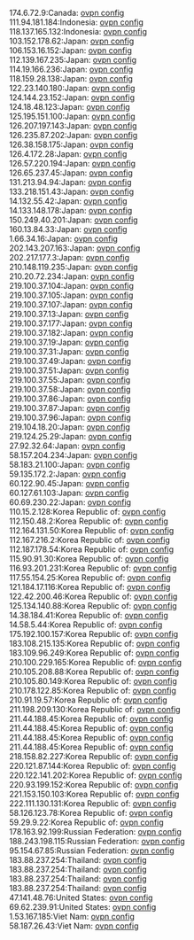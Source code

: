 174.6.72.9:Canada: [ovpn config](vpn/174_6_72_9.ovpn)  
111.94.181.184:Indonesia: [ovpn config](vpn/111_94_181_184.ovpn)  
118.137.165.132:Indonesia: [ovpn config](vpn/118_137_165_132.ovpn)  
103.152.178.62:Japan: [ovpn config](vpn/103_152_178_62.ovpn)  
106.153.16.152:Japan: [ovpn config](vpn/106_153_16_152.ovpn)  
112.139.167.235:Japan: [ovpn config](vpn/112_139_167_235.ovpn)  
114.19.166.236:Japan: [ovpn config](vpn/114_19_166_236.ovpn)  
118.159.28.138:Japan: [ovpn config](vpn/118_159_28_138.ovpn)  
122.23.140.180:Japan: [ovpn config](vpn/122_23_140_180.ovpn)  
124.144.23.152:Japan: [ovpn config](vpn/124_144_23_152.ovpn)  
124.18.48.123:Japan: [ovpn config](vpn/124_18_48_123.ovpn)  
125.195.151.100:Japan: [ovpn config](vpn/125_195_151_100.ovpn)  
126.207.197.143:Japan: [ovpn config](vpn/126_207_197_143.ovpn)  
126.235.87.202:Japan: [ovpn config](vpn/126_235_87_202.ovpn)  
126.38.158.175:Japan: [ovpn config](vpn/126_38_158_175.ovpn)  
126.4.172.28:Japan: [ovpn config](vpn/126_4_172_28.ovpn)  
126.57.220.194:Japan: [ovpn config](vpn/126_57_220_194.ovpn)  
126.65.237.45:Japan: [ovpn config](vpn/126_65_237_45.ovpn)  
131.213.94.94:Japan: [ovpn config](vpn/131_213_94_94.ovpn)  
133.218.151.43:Japan: [ovpn config](vpn/133_218_151_43.ovpn)  
14.132.55.42:Japan: [ovpn config](vpn/14_132_55_42.ovpn)  
14.133.148.178:Japan: [ovpn config](vpn/14_133_148_178.ovpn)  
150.249.40.201:Japan: [ovpn config](vpn/150_249_40_201.ovpn)  
160.13.84.33:Japan: [ovpn config](vpn/160_13_84_33.ovpn)  
1.66.34.16:Japan: [ovpn config](vpn/1_66_34_16.ovpn)  
202.143.207.163:Japan: [ovpn config](vpn/202_143_207_163.ovpn)  
202.217.177.3:Japan: [ovpn config](vpn/202_217_177_3.ovpn)  
210.148.119.235:Japan: [ovpn config](vpn/210_148_119_235.ovpn)  
210.20.72.234:Japan: [ovpn config](vpn/210_20_72_234.ovpn)  
219.100.37.104:Japan: [ovpn config](vpn/219_100_37_104.ovpn)  
219.100.37.105:Japan: [ovpn config](vpn/219_100_37_105.ovpn)  
219.100.37.107:Japan: [ovpn config](vpn/219_100_37_107.ovpn)  
219.100.37.13:Japan: [ovpn config](vpn/219_100_37_13.ovpn)  
219.100.37.177:Japan: [ovpn config](vpn/219_100_37_177.ovpn)  
219.100.37.182:Japan: [ovpn config](vpn/219_100_37_182.ovpn)  
219.100.37.19:Japan: [ovpn config](vpn/219_100_37_19.ovpn)  
219.100.37.31:Japan: [ovpn config](vpn/219_100_37_31.ovpn)  
219.100.37.49:Japan: [ovpn config](vpn/219_100_37_49.ovpn)  
219.100.37.51:Japan: [ovpn config](vpn/219_100_37_51.ovpn)  
219.100.37.55:Japan: [ovpn config](vpn/219_100_37_55.ovpn)  
219.100.37.58:Japan: [ovpn config](vpn/219_100_37_58.ovpn)  
219.100.37.86:Japan: [ovpn config](vpn/219_100_37_86.ovpn)  
219.100.37.87:Japan: [ovpn config](vpn/219_100_37_87.ovpn)  
219.100.37.96:Japan: [ovpn config](vpn/219_100_37_96.ovpn)  
219.104.18.20:Japan: [ovpn config](vpn/219_104_18_20.ovpn)  
219.124.25.29:Japan: [ovpn config](vpn/219_124_25_29.ovpn)  
27.92.32.64:Japan: [ovpn config](vpn/27_92_32_64.ovpn)  
58.157.204.234:Japan: [ovpn config](vpn/58_157_204_234.ovpn)  
58.183.21.100:Japan: [ovpn config](vpn/58_183_21_100.ovpn)  
59.135.172.2:Japan: [ovpn config](vpn/59_135_172_2.ovpn)  
60.122.90.45:Japan: [ovpn config](vpn/60_122_90_45.ovpn)  
60.127.61.103:Japan: [ovpn config](vpn/60_127_61_103.ovpn)  
60.69.230.22:Japan: [ovpn config](vpn/60_69_230_22.ovpn)  
110.15.2.128:Korea Republic of: [ovpn config](vpn/110_15_2_128.ovpn)  
112.150.48.2:Korea Republic of: [ovpn config](vpn/112_150_48_2.ovpn)  
112.164.131.50:Korea Republic of: [ovpn config](vpn/112_164_131_50.ovpn)  
112.167.216.2:Korea Republic of: [ovpn config](vpn/112_167_216_2.ovpn)  
112.187.178.54:Korea Republic of: [ovpn config](vpn/112_187_178_54.ovpn)  
115.90.91.30:Korea Republic of: [ovpn config](vpn/115_90_91_30.ovpn)  
116.93.201.231:Korea Republic of: [ovpn config](vpn/116_93_201_231.ovpn)  
117.55.154.25:Korea Republic of: [ovpn config](vpn/117_55_154_25.ovpn)  
121.184.17.116:Korea Republic of: [ovpn config](vpn/121_184_17_116.ovpn)  
122.42.200.46:Korea Republic of: [ovpn config](vpn/122_42_200_46.ovpn)  
125.134.140.88:Korea Republic of: [ovpn config](vpn/125_134_140_88.ovpn)  
14.38.184.41:Korea Republic of: [ovpn config](vpn/14_38_184_41.ovpn)  
14.58.5.44:Korea Republic of: [ovpn config](vpn/14_58_5_44.ovpn)  
175.192.100.157:Korea Republic of: [ovpn config](vpn/175_192_100_157.ovpn)  
183.108.215.135:Korea Republic of: [ovpn config](vpn/183_108_215_135.ovpn)  
183.109.96.249:Korea Republic of: [ovpn config](vpn/183_109_96_249.ovpn)  
210.100.229.165:Korea Republic of: [ovpn config](vpn/210_100_229_165.ovpn)  
210.105.208.88:Korea Republic of: [ovpn config](vpn/210_105_208_88.ovpn)  
210.105.80.149:Korea Republic of: [ovpn config](vpn/210_105_80_149.ovpn)  
210.178.122.85:Korea Republic of: [ovpn config](vpn/210_178_122_85.ovpn)  
210.91.19.57:Korea Republic of: [ovpn config](vpn/210_91_19_57.ovpn)  
211.198.209.130:Korea Republic of: [ovpn config](vpn/211_198_209_130.ovpn)  
211.44.188.45:Korea Republic of: [ovpn config](vpn/211_44_188_45.ovpn)  
211.44.188.45:Korea Republic of: [ovpn config](vpn/211_44_188_45.ovpn)  
211.44.188.45:Korea Republic of: [ovpn config](vpn/211_44_188_45.ovpn)  
211.44.188.45:Korea Republic of: [ovpn config](vpn/211_44_188_45.ovpn)  
218.158.82.227:Korea Republic of: [ovpn config](vpn/218_158_82_227.ovpn)  
220.121.87.144:Korea Republic of: [ovpn config](vpn/220_121_87_144.ovpn)  
220.122.141.202:Korea Republic of: [ovpn config](vpn/220_122_141_202.ovpn)  
220.93.199.152:Korea Republic of: [ovpn config](vpn/220_93_199_152.ovpn)  
221.153.150.103:Korea Republic of: [ovpn config](vpn/221_153_150_103.ovpn)  
222.111.130.131:Korea Republic of: [ovpn config](vpn/222_111_130_131.ovpn)  
58.126.123.78:Korea Republic of: [ovpn config](vpn/58_126_123_78.ovpn)  
59.29.9.22:Korea Republic of: [ovpn config](vpn/59_29_9_22.ovpn)  
178.163.92.199:Russian Federation: [ovpn config](vpn/178_163_92_199.ovpn)  
188.243.198.115:Russian Federation: [ovpn config](vpn/188_243_198_115.ovpn)  
95.154.67.85:Russian Federation: [ovpn config](vpn/95_154_67_85.ovpn)  
183.88.237.254:Thailand: [ovpn config](vpn/183_88_237_254.ovpn)  
183.88.237.254:Thailand: [ovpn config](vpn/183_88_237_254.ovpn)  
183.88.237.254:Thailand: [ovpn config](vpn/183_88_237_254.ovpn)  
183.88.237.254:Thailand: [ovpn config](vpn/183_88_237_254.ovpn)  
47.141.48.76:United States: [ovpn config](vpn/47_141_48_76.ovpn)  
69.62.239.91:United States: [ovpn config](vpn/69_62_239_91.ovpn)  
1.53.167.185:Viet Nam: [ovpn config](vpn/1_53_167_185.ovpn)  
58.187.26.43:Viet Nam: [ovpn config](vpn/58_187_26_43.ovpn)  
